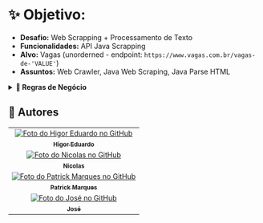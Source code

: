 # ✨ Objetivo:

- **Desafio:** Web Scrapping + Processamento de Texto
- **Funcionalidades:** API Java Scrapping
- **Alvo:** Vagas (unorderned - endpoint: `https://www.vagas.com.br/vagas-de-'VALUE'`)
- **Assuntos:** Web Crawler, Java Web Scraping, Java Parse HTML

<details>
<summary><b>📒 Regras de Negócio</b></summary>

## Requisitos:
### 1. Vaga
  - private String cargo;
	- private String linkVaga;
	- private String empresa;
	- private String nivelVaga;
	- private String detalheVaga;
	- private String localidade;
	- private String dataPublicacao;

### 2. Páginas (Front)
    - Página Home: `domain.com`
    - Página Vaga: `domain.com/vagas?pesquisa='VALUE'`

### Tecnologias e Libs
    - Angular
    - Java
    - JSoup: `https://jsoup.org/`

### Design
    - Página Home
![Página Inicial](assets/images/pagina-home.png)

    - Página Vagas
![Página Vagas](assets/images/pagina-vagas.png)

</details>

<h2>🦄 Autores</h2>

<table>
  <tr>
    <td align="center">
      <a href="https://github.com/bhigoreduardo">
        <img src="https://avatars.githubusercontent.com/u/96431991?v=4" width="100px;" alt="Foto do Higor Eduardo no GitHub"/><br>
        <sub>
          <b>Higor Eduardo</b>
        </sub>
      </a>
    </td>
  </tr>
  <tr>
    <td align="center">
      <a href="https://github.com/NickyWasHere">
        <img src="https://avatars.githubusercontent.com/u/108633713?v=4" width="100px;" alt="Foto do Nicolas no GitHub"/><br>
        <sub>
          <b>Nicolas</b>
        </sub>
      </a>
    </td>
  </tr>
  <tr>
    <td align="center">
      <a href="https://github.com/Patrick-MarquesV">
        <img src="https://avatars.githubusercontent.com/u/80074786?v=4" width="100px;" alt="Foto do Patrick Marques no GitHub"/><br>
        <sub>
          <b>Patrick Marques</b>
        </sub>
      </a>
    </td>
  </tr>
  <tr>
    <td align="center">
      <a href="https://github.com/theJoseAlan">
        <img src="https://avatars.githubusercontent.com/u/117518719?v=4" width="100px;" alt="Foto do José no GitHub"/><br>
        <sub>
          <b>José</b>
        </sub>
      </a>
    </td>
  </tr>
</table>
